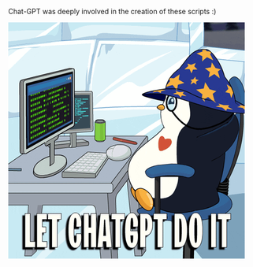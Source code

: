 Chat-GPT was deeply involved in the creation of these scripts :)

![](https://github.com/FabFromTheSnow/IT-Homemade/blob/main/oui.gif)

